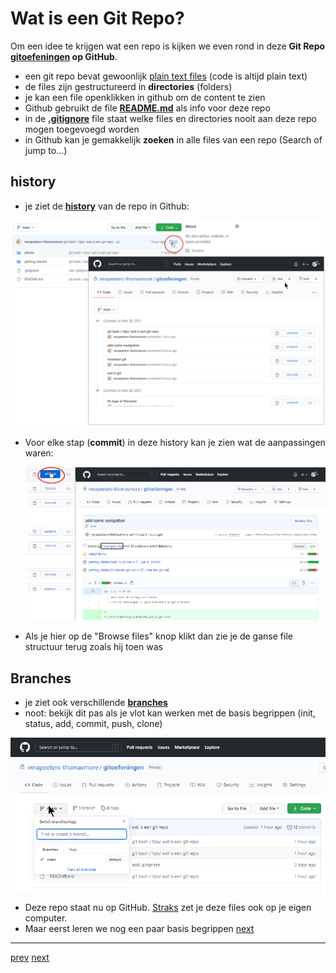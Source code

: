 # Wat is een Git Repo? 

Om een idee te krijgen wat een repo is kijken we even rond in deze **Git Repo [gitoefeningen](../README.md) op GitHub**. 
* een git repo bevat gewoonlijk [plain text files](../999_allerlei/wat_is_md.md) (code is altijd plain text)
* de files zijn gestructureerd in **directories** (folders)
* je kan een file openklikken in github om de content te zien   
* Github gebruikt de file **[README.md](../README.md)** als info voor deze repo
* in de **[.gitignore](08_gitignore.md)** file staat welke files en directories nooit aan deze repo mogen toegevoegd worden  
* in Github  kan je gemakkelijk **zoeken** in alle files van een repo (Search of jump to...)
  
## history
* je ziet de **[history](../02_time_travel/01_history.md)** van de repo in Github:

![history_in_github.png](images/history_in_github.png)  


* Voor elke stap (**commit**) in deze history kan je zien wat de aanpassingen waren:
  
  ![history_in_github_commit.png](images/history_in_github_commit.png)

* Als je hier op de "Browse files" knop klikt dan zie je de ganse file structuur terug zoals hij toen was 


## Branches
* je ziet ook verschillende **[branches](../05_branches/branches.md)** 
* noot: bekijk dit pas als je vlot kan werken met de basis begrippen (init, status, add, commit, push, clone) 

![branches_in_github.png](images/branches_in_github.png)  

* Deze repo staat nu op GitHub. [Straks](../03_github/03_connect_with_existing_github_repo.md) zet je deze files ook op je eigen computer.
* Maar eerst leren we nog een paar basis begrippen [next](05_git_init.md)   


---
[prev](03_git_bash.md)
[next](05_git_init.md)